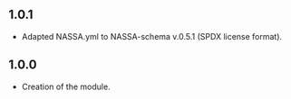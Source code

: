 ## 1.0.1
- Adapted NASSA.yml to NASSA-schema v.0.5.1 (SPDX license format).
## 1.0.0
- Creation of the module.